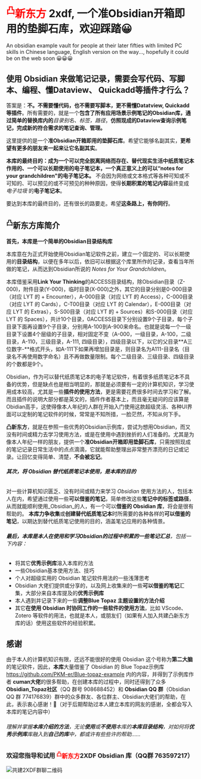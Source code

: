 


# <font color="#ff0000">**<sup>凸</sup>新东方**</font> 2xdf, 一个准Obsidian开箱即用的垫脚石库，欢迎踩踏😀
An obsidian example vault for people at their later fifties with limited PC skills in Chinese language, English version on the way..., hopefully it could be on the web soon 😀😀😀

## 使用 Obsidian 来做笔记记录，需要会写代码、写脚本、编程、懂Dataview、 Quickadd等插件才行么？

答案是：**不。不需要懂代码，也不需要写脚本，更不需懂Datatview, Quickadd等插件**。所有需要的，就是一个**包含了所有应用场景示例笔记的Obsidian库，通过简单的替换库内的**_目录别名、标签，路径_，**仿照现成的Dataview查询示例笔记，完成新的符合需求的笔记查询、管理。**

这里提供的是一个**准Obsidian开箱即用的垫脚石库**。希望它能够名副其实，**更希望有更多的朋友来一起来让它名副其实**。

**本库的最终目的：成为一个可以完全脱离网络而存在、替代现实生活中纸质笔记本作用的、一个可以长期使用的电子笔记本，一个真正意义上的可以“notes for your grandchildren"的电子笔记本。** 不会因为网络或文本格式等各种可知或不可知的、可以预见的或不可预见的种种原因，使得**长期积累的笔记内容**最终变成 _电子垃圾_ 的**电子笔记本**。

要达到本库的最终目的，还有很长的路要走。希望**这条路上，有你同行**。

## **<sup>凸</sup>新东方**库简介

**首先，本库是一个简单的Obsidian目录结构库**

本库意在为正式开始使用Obsidian笔记软件之前，建立一个固定的、可以长期使用的**目录结构**，以便在多年以后，依旧可以根据这个库里所作的记录，查看当年所做的笔记，从而达到Obsidian所说的 _Notes for Your Grandchildren_。

本库借鉴采用**Link Your Thinking**的ACCESS目录结构，除Obsidian目录（Z-000)，附件目录(Y-000)，临时目录(X-000)之外，其它的目录分别是0-000目录（对应 LYT 的 + Encounter），A-000目录（对应 LYT 的 Access），C-000目录（对应 LYT 的 Cards），C-T00目录（对应 LYT 的 Calendar），E-000目录（对应 LYT 的 Extras），S-S00目录（对应 LYT 的 + Sources）和S-000目录（对应 LYT 的 Spaces），共计10个目录，0ACCESS目录下分别设置9个子目录，每个子目录下面再设置9个子目录，分别用A-100到A-900来命名。也就是说每一个一级目录下设置4个层级的子目录，相对固定不变（A-000，一级目录，A-100，二级目录，A-110，三级目录，A-111, 四级目录），四级目录以下，以它的父目录**A三位数字-**格式开头，如A-111下如果再增加目录是，则目录名为A111-目录名（目录名不再使用数字命名）且不再做数量限制。每个二级目录、三级目录、四级目录的个数都是9个。

Obsidian，作为可以替代纸质笔记本的电子笔记软件，有着很多纸质笔记本不具备的优势，但是缺点也是相当明显的，那就是必须要有一定的计算机知识，学习使用成本较高，尤其是一些**插件的使用方法**，更是需要花费很多时间去学习和了解。而且插件的说明大部分都是英文的，插件作者基本上，而且毫无疑问的应该算是Obidian高手，这使得像本人年纪的人群在开始入门使用这款超级灵活、各种UI界面可以定制的笔记软件的时候，常常是不知所措，一脸茫然，不知从何下手。

**凸新东方**，就是在参照一些优秀的Obsidian示例库，尝试为想用Obsidian，而又没有时间或精力去学习使用方法，或是在使用中遇到挫折的人们准备的。尤其是为像本人年纪一样的朋友，提供一个**准Obsidian开箱即用垫脚石库**，只需按照现成的笔记记录日常生活中的点点滴滴，它就能帮助整理出非常整齐漂亮的日记或记录。让回忆变得简单、清楚，**不会被忘记**。

###### **其次，_将 Obsidian 替代纸质笔记本使用，是本库的目的_**
对一些计算机知识匮乏、没有时间或精力来学习 _Obsidian_ 使用方法的人，包括本人在内，希望通过使用一些**可以借鉴的笔记**，简单修改这些**笔记中的标签或路径**，从而就能顺利使用_Obsidian_的人，有一个可以**借鉴的 Obsidian 库**，将会是很有帮助的。
**本库力争收集**或**创建替代纸质笔记本**时所需要的各种各样的**可以借鉴的笔记**，以期达到替代纸质笔记使用的目的，涵盖笔记应用的各种情景。

###### **最后，本库是本人在使用和学习Obsidian的过程中积累的一些笔记汇总**，包括一下内容：
- 将其它**优秀示例库**溶入本库的方法
- 一些Obsidian基本使用方法、技巧
- 个人对超级实用的 Obsidian 笔记软件用法的一些浅薄思考
- Obsidian 大佬们提供或分享的，以及网上收集来的一些**可以借鉴的笔记**汇集，大部分来自本库提及的**优秀示例库**
- 本人遇到并记录下来的一些**调整Blue Topaz 主题设置的方法介绍**
- 其它**在使用 Obsidian 时协同工作的一些软件的使用方法**，比如 VScode、Zotero 等软件的用法，也就是本人，或朋友们（如果有人加入共建凸新东方库的话）使用这些软件的经验积累。

## 感谢

由于本人的计算机知识有限，还远不能很好的使用 Obsidian 这个号称为**第二大脑**的笔记软件，因此，**本库**大量借鉴了 Obsidian 的 Blue Topaz示例库 https://github.com/PKM-er/Blue-topaz-example 内的内容，并得到了示例库作者 **cuman大佬**的很多帮助，在创建本库的过程中，同时还得到了众多 **Obsidian_Topaz社区**（QQ 群号 908688452）和 **Obsidian QQ 群**（Obsidian QQ 群 774176839）群中的众多群友、各位群主、Obsidian大佬们的帮助，在此，表示衷心感谢！🤝（对于后期帮助过本人建立本库的网友的感谢，全都会写入本库的笔记内容中）

###### 理解并掌握**本库介绍的方法**，无论**使用**或**不使用**本库的**本库目录结构**，对如何将**优秀示例库**库融入到**自己的库**中，都或许有些些许的帮助……

### 欢迎您指导和试用 <font color="#ff0000">**<sup>凸</sup>新东方**</font>2XDF Obsidian 库（QQ群 763597217） 
![共建2XDF群聊二维码](https://user-images.githubusercontent.com/119090113/229754614-ab45f692-caa1-472b-b28c-104e310034ca.png)

